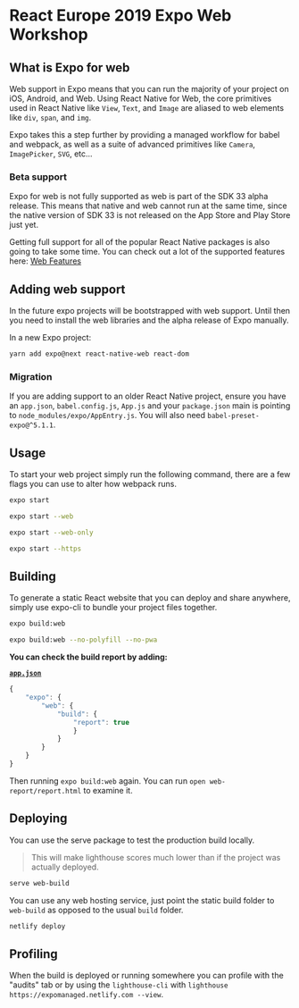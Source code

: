 # React Europe 2019 Expo Web Workshop

## What is Expo for web

Web support in Expo means that you can run the majority of your project on iOS, Android, and Web. Using React Native for Web, the core primitives used in React Native like `View`, `Text`, and `Image` are aliased to web elements like `div`, `span`, and `img`.

Expo takes this a step further by providing a managed workflow for babel and webpack, as well as a suite of advanced primitives like `Camera`, `ImagePicker`, `SVG`, etc...

### Beta support

Expo for web is not fully supported as web is part of the SDK 33 alpha release. This means that native and web cannot run at the same time, since the native version of SDK 33 is not released on the App Store and Play Store just yet.

Getting full support for all of the popular React Native packages is also going to take some time. You can check out a lot of the supported features here: [Web Features](https://github.com/expo/web-examples/blob/master/docs/FEATURES.md)

## Adding web support

In the future expo projects will be bootstrapped with web support. Until then you need to install the web libraries and the alpha release of Expo manually.

In a new Expo project:

```sh
yarn add expo@next react-native-web react-dom
```

### Migration

If you are adding support to an older React Native project, ensure you have an `app.json`, `babel.config.js`, `App.js` and your `package.json` main is pointing to `node_modules/expo/AppEntry.js`. You will also need `babel-preset-expo@^5.1.1`.

## Usage

To start your web project simply run the following command, there are a few flags you can use to alter how webpack runs.

```sh
expo start

expo start --web

expo start --web-only

expo start --https
```

## Building

To generate a static React website that you can deploy and share anywhere, simply use expo-cli to bundle your project files together.

```sh
expo build:web

expo build:web --no-polyfill --no-pwa
```

**You can check the build report by adding:**

[**`app.json`**](./app.json)

```js
{
    "expo": {
        "web": {
            "build": {
                "report": true
                }
            }
        }
    }
}
```

Then running `expo build:web` again. You can run `open web-report/report.html` to examine it.

## Deploying

You can use the serve package to test the production build locally.

> This will make lighthouse scores much lower than if the project was actually deployed.

```sh
serve web-build
```

You can use any web hosting service, just point the static build folder to `web-build` as opposed to the usual `build` folder.

```sh
netlify deploy
```

## Profiling

When the build is deployed or running somewhere you can profile with the "audits" tab or by using the `lighthouse-cli` with `lighthouse https://expomanaged.netlify.com --view`.
